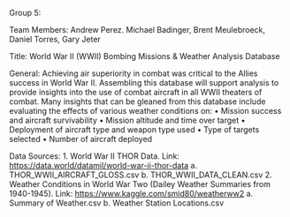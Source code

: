 Group 5:

Team Members:  Andrew Perez. Michael Badinger, Brent Meulebroeck, Daniel Torres, Gary Jeter

Title:  World War II (WWII) Bombing Missions & Weather Analysis Database

General:  Achieving air superiority in combat was critical to the Allies success in World War II.  Assembling this database will support analysis to provide insights into the use of combat aircraft in all WWII theaters of combat.   Many insights that can be gleaned from this database include evaluating the effects of various weather conditions on:
	• Mission success and aircraft survivability
	• Mission altitude and time over target
	• Deployment of aircraft type and weapon type used
	• Type of targets selected
	• Number of aircraft deployed

Data Sources:
	1. World War II THOR Data.  Link:  https://data.world/datamil/world-war-ii-thor-data
		a. THOR_WWII_AIRCRAFT_GLOSS.csv
		b. THOR_WWII_DATA_CLEAN.csv
	2. Weather Conditions in World War Two (Dailey Weather Summaries from 1940-1945).  Link:  https://www.kaggle.com/smid80/weatherww2 
		a. Summary of Weather.csv
		b. Weather Station Locations.csv
